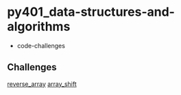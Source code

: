# py401_data-structures-and-algorithms
- code-challenges

## Challenges
[reverse_array](./challenges/reverse_array)
[array_shift](./challenges/array_shift)
